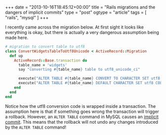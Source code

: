 +++
date = "2013-10-16T18:45:12+00:00"
title = "Rails migrations and the dangers of implicit commits"
type = "post"
ogtype = "article"
tags = [ "rails", "mysql" ]
+++

I recently came across the migration below. At first sight it looks like everything is okay, but there is actually a very dangerous assumption being made here.

```ruby
# migration to convert table to utf8
class ConvertWidgetsTableToUtf8Unicode < ActiveRecord::Migration
  def up
    ActiveRecord::Base.transaction do
      table_name = 'widgets'
      say "converting #{table_name} table to utf8_unicode_ci"

      execute("ALTER TABLE #{table_name} CONVERT TO CHARACTER SET utf8 COLLATE utf8_unicode_ci")
      execute("ALTER TABLE #{table_name} DEFAULT CHARACTER SET utf8 COLLATE utf8_unicode_ci")
    end
  end
end
```

Notice how the utf8 conversion code is wrapped inside a transaction. The assumption here is that if something goes wrong the transaction will trigger a rollback. However, an `ALTER TABLE` command in MySQL causes an [implicit commit](http://dev.mysql.com/doc/refman/5.0/en/implicit-commit.html). This means that the rollback will not undo any changes introduced by the `ALTER TABLE` command!
